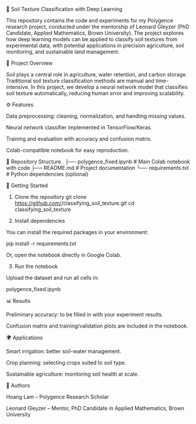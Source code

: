🌱 Soil Texture Classification with Deep Learning

This repository contains the code and experiments for my Polygence research project, conducted under the mentorship of Leonard Gleyzer (PhD Candidate, Applied Mathematics, Brown University). The project explores how deep learning models can be applied to classify soil textures from experimental data, with potential applications in precision agriculture, soil monitoring, and sustainable land management.

📌 Project Overview

Soil plays a central role in agriculture, water retention, and carbon storage. Traditional soil texture classification methods are manual and time-intensive. In this project, we develop a neural network model that classifies soil texture automatically, reducing human error and improving scalability.

⚙️ Features

Data preprocessing: cleaning, normalization, and handling missing values.

Neural network classifier implemented in TensorFlow/Keras.

Training and evaluation with accuracy and confusion matrix.

Colab-compatible notebook for easy reproduction.

📂 Repository Structure
.
├── polygence_fixed.ipynb   # Main Colab notebook with code
├── README.md               # Project documentation
└── requirements.txt        # Python dependencies (optional)

🚀 Getting Started
1. Clone the repository
git clone https://github.com/<your-username>/classifying_soil_texture.git
cd classifying_soil_texture

2. Install dependencies

You can install the required packages in your environment:

pip install -r requirements.txt


Or, open the notebook directly in Google Colab.

3. Run the notebook

Upload the dataset and run all cells in:

polygence_fixed.ipynb

📊 Results

Preliminary accuracy: to be filled in with your experiment results.

Confusion matrix and training/validation plots are included in the notebook.

🌍 Applications

Smart irrigation: better soil-water management.

Crop planning: selecting crops suited to soil type.

Sustainable agriculture: monitoring soil health at scale.

👥 Authors

Hoang Lam – Polygence Research Scholar

Leonard Gleyzer – Mentor, PhD Candidate in Applied Mathematics, Brown University